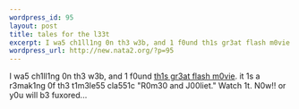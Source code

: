 ```yaml
--- 
wordpress_id: 95
layout: post
title: tales for the l33t
excerpt: I wa5 ch1ll1ng 0n th3 w3b, and 1 f0und th1s gr3at flash m0vie. it 1s a r3mak1ng 0f th3 t1m3le55 cla551c "R0m30 and J00liet." Watch 1t. N0w!! or y0u will b3 fuxored...
wordpress_url: http://new.nata2.org/?p=95
---
```

I wa5 ch1ll1ng 0n th3 w3b, and 1 f0und <a href="http://www.angelfire.com/indie/christx/tftl.html">th1s gr3at flash m0vie</a>. it 1s a r3mak1ng 0f th3 t1m3le55 cla551c "R0m30 and J00liet." Watch 1t. N0w!! or y0u will b3 fuxored...
